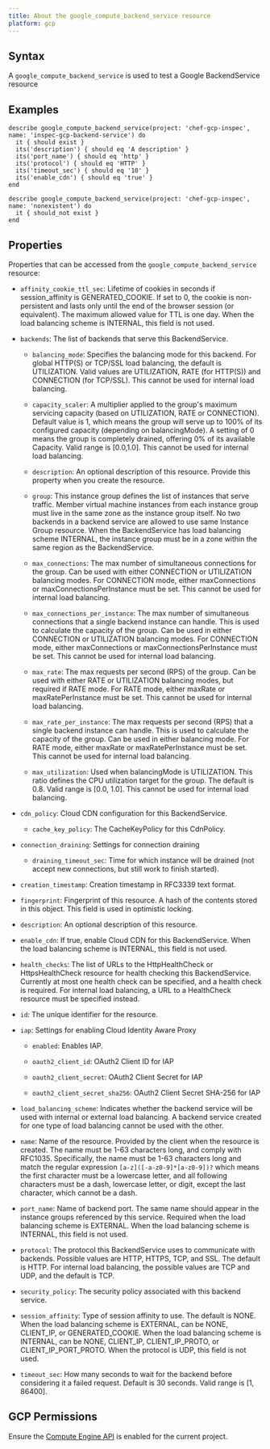 ```yaml
---
title: About the google_compute_backend_service resource
platform: gcp
---
```


## Syntax
A `google_compute_backend_service` is used to test a Google BackendService resource

## Examples
```
describe google_compute_backend_service(project: 'chef-gcp-inspec', name: 'inspec-gcp-backend-service') do
  it { should exist }
  its('description') { should eq 'A description' }
  its('port_name') { should eq 'http' }
  its('protocol') { should eq 'HTTP' }
  its('timeout_sec') { should eq '10' }
  its('enable_cdn') { should eq 'true' }
end

describe google_compute_backend_service(project: 'chef-gcp-inspec', name: 'nonexistent') do
  it { should_not exist }
end
```

## Properties
Properties that can be accessed from the `google_compute_backend_service` resource:

  * `affinity_cookie_ttl_sec`: Lifetime of cookies in seconds if session_affinity is GENERATED_COOKIE. If set to 0, the cookie is non-persistent and lasts only until the end of the browser session (or equivalent). The maximum allowed value for TTL is one day.  When the load balancing scheme is INTERNAL, this field is not used.

  * `backends`: The list of backends that serve this BackendService.

    * `balancing_mode`: Specifies the balancing mode for this backend.  For global HTTP(S) or TCP/SSL load balancing, the default is UTILIZATION. Valid values are UTILIZATION, RATE (for HTTP(S)) and CONNECTION (for TCP/SSL).  This cannot be used for internal load balancing.

    * `capacity_scaler`: A multiplier applied to the group's maximum servicing capacity (based on UTILIZATION, RATE or CONNECTION).  Default value is 1, which means the group will serve up to 100% of its configured capacity (depending on balancingMode). A setting of 0 means the group is completely drained, offering 0% of its available Capacity. Valid range is [0.0,1.0].  This cannot be used for internal load balancing.

    * `description`: An optional description of this resource. Provide this property when you create the resource.

    * `group`: This instance group defines the list of instances that serve traffic. Member virtual machine instances from each instance group must live in the same zone as the instance group itself.  No two backends in a backend service are allowed to use same Instance Group resource.  When the BackendService has load balancing scheme INTERNAL, the instance group must be in a zone within the same region as the BackendService.

    * `max_connections`: The max number of simultaneous connections for the group. Can be used with either CONNECTION or UTILIZATION balancing modes.  For CONNECTION mode, either maxConnections or maxConnectionsPerInstance must be set.  This cannot be used for internal load balancing.

    * `max_connections_per_instance`: The max number of simultaneous connections that a single backend instance can handle. This is used to calculate the capacity of the group. Can be used in either CONNECTION or UTILIZATION balancing modes.  For CONNECTION mode, either maxConnections or maxConnectionsPerInstance must be set.  This cannot be used for internal load balancing.

    * `max_rate`: The max requests per second (RPS) of the group.  Can be used with either RATE or UTILIZATION balancing modes, but required if RATE mode. For RATE mode, either maxRate or maxRatePerInstance must be set.  This cannot be used for internal load balancing.

    * `max_rate_per_instance`: The max requests per second (RPS) that a single backend instance can handle. This is used to calculate the capacity of the group. Can be used in either balancing mode. For RATE mode, either maxRate or maxRatePerInstance must be set.  This cannot be used for internal load balancing.

    * `max_utilization`: Used when balancingMode is UTILIZATION. This ratio defines the CPU utilization target for the group. The default is 0.8. Valid range is [0.0, 1.0].  This cannot be used for internal load balancing.

  * `cdn_policy`: Cloud CDN configuration for this BackendService.

    * `cache_key_policy`: The CacheKeyPolicy for this CdnPolicy.

  * `connection_draining`: Settings for connection draining

    * `draining_timeout_sec`: Time for which instance will be drained (not accept new connections, but still work to finish started).

  * `creation_timestamp`: Creation timestamp in RFC3339 text format.

  * `fingerprint`: Fingerprint of this resource. A hash of the contents stored in this object. This field is used in optimistic locking.

  * `description`: An optional description of this resource.

  * `enable_cdn`: If true, enable Cloud CDN for this BackendService.  When the load balancing scheme is INTERNAL, this field is not used.

  * `health_checks`: The list of URLs to the HttpHealthCheck or HttpsHealthCheck resource for health checking this BackendService. Currently at most one health check can be specified, and a health check is required.  For internal load balancing, a URL to a HealthCheck resource must be specified instead.

  * `id`: The unique identifier for the resource.

  * `iap`: Settings for enabling Cloud Identity Aware Proxy

    * `enabled`: Enables IAP.

    * `oauth2_client_id`: OAuth2 Client ID for IAP

    * `oauth2_client_secret`: OAuth2 Client Secret for IAP

    * `oauth2_client_secret_sha256`: OAuth2 Client Secret SHA-256 for IAP

  * `load_balancing_scheme`: Indicates whether the backend service will be used with internal or external load balancing. A backend service created for one type of load balancing cannot be used with the other.

  * `name`: Name of the resource. Provided by the client when the resource is created. The name must be 1-63 characters long, and comply with RFC1035. Specifically, the name must be 1-63 characters long and match the regular expression `[a-z]([-a-z0-9]*[a-z0-9])?` which means the first character must be a lowercase letter, and all following characters must be a dash, lowercase letter, or digit, except the last character, which cannot be a dash.

  * `port_name`: Name of backend port. The same name should appear in the instance groups referenced by this service. Required when the load balancing scheme is EXTERNAL.  When the load balancing scheme is INTERNAL, this field is not used.

  * `protocol`: The protocol this BackendService uses to communicate with backends. Possible values are HTTP, HTTPS, TCP, and SSL. The default is HTTP.  For internal load balancing, the possible values are TCP and UDP, and the default is TCP.

  * `security_policy`: The security policy associated with this backend service.

  * `session_affinity`: Type of session affinity to use. The default is NONE.  When the load balancing scheme is EXTERNAL, can be NONE, CLIENT_IP, or GENERATED_COOKIE.  When the load balancing scheme is INTERNAL, can be NONE, CLIENT_IP, CLIENT_IP_PROTO, or CLIENT_IP_PORT_PROTO.  When the protocol is UDP, this field is not used.

  * `timeout_sec`: How many seconds to wait for the backend before considering it a failed request. Default is 30 seconds. Valid range is [1, 86400].



## GCP Permissions

Ensure the [Compute Engine API](https://console.cloud.google.com/apis/library/compute.googleapis.com/) is enabled for the current project.
